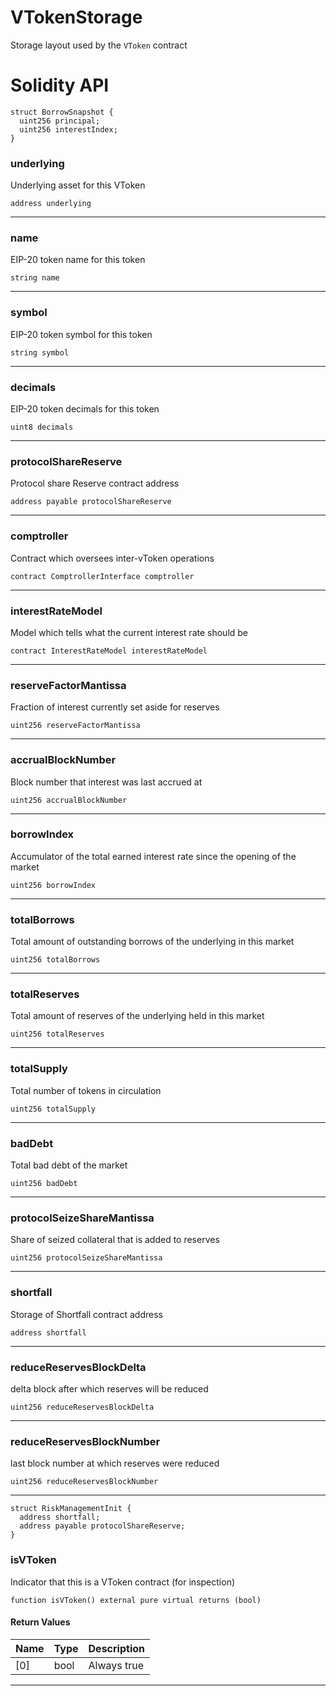 # VTokenStorage

Storage layout used by the `VToken` contract

# Solidity API

```solidity
struct BorrowSnapshot {
  uint256 principal;
  uint256 interestIndex;
}
```

### underlying

Underlying asset for this VToken

```solidity
address underlying
```

---

### name

EIP-20 token name for this token

```solidity
string name
```

---

### symbol

EIP-20 token symbol for this token

```solidity
string symbol
```

---

### decimals

EIP-20 token decimals for this token

```solidity
uint8 decimals
```

---

### protocolShareReserve

Protocol share Reserve contract address

```solidity
address payable protocolShareReserve
```

---

### comptroller

Contract which oversees inter-vToken operations

```solidity
contract ComptrollerInterface comptroller
```

---

### interestRateModel

Model which tells what the current interest rate should be

```solidity
contract InterestRateModel interestRateModel
```

---

### reserveFactorMantissa

Fraction of interest currently set aside for reserves

```solidity
uint256 reserveFactorMantissa
```

---

### accrualBlockNumber

Block number that interest was last accrued at

```solidity
uint256 accrualBlockNumber
```

---

### borrowIndex

Accumulator of the total earned interest rate since the opening of the market

```solidity
uint256 borrowIndex
```

---

### totalBorrows

Total amount of outstanding borrows of the underlying in this market

```solidity
uint256 totalBorrows
```

---

### totalReserves

Total amount of reserves of the underlying held in this market

```solidity
uint256 totalReserves
```

---

### totalSupply

Total number of tokens in circulation

```solidity
uint256 totalSupply
```

---

### badDebt

Total bad debt of the market

```solidity
uint256 badDebt
```

---

### protocolSeizeShareMantissa

Share of seized collateral that is added to reserves

```solidity
uint256 protocolSeizeShareMantissa
```

---

### shortfall

Storage of Shortfall contract address

```solidity
address shortfall
```

---

### reduceReservesBlockDelta

delta block after which reserves will be reduced

```solidity
uint256 reduceReservesBlockDelta
```

---

### reduceReservesBlockNumber

last block number at which reserves were reduced

```solidity
uint256 reduceReservesBlockNumber
```

---

```solidity
struct RiskManagementInit {
  address shortfall;
  address payable protocolShareReserve;
}
```

### isVToken

Indicator that this is a VToken contract (for inspection)

```solidity
function isVToken() external pure virtual returns (bool)
```

#### Return Values

| Name | Type | Description |
| ---- | ---- | ----------- |
| [0]  | bool | Always true |

---
